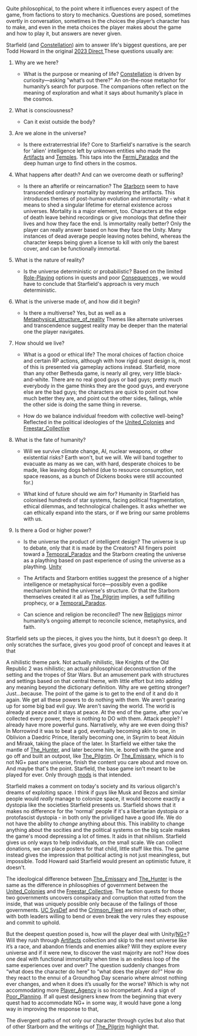 Quite philosophical, to the point where it influences every aspect of the game, from factions to story to mechanics. Questions are posed, sometimes overtly in conversation, sometimes in the choices the player’s character has to make, and even in the meta choices the player makes about the game and how to play it, but answers are never given.

Starfield (and [Constellation](../Main_Quest/Constellation.md)) aim to answer life's biggest questions, are per Todd Howard in the original [2023 Direct ](Research/Marketing.md)
These questions usually are:
1. Why are we here?
	- What is the purpose or meaning of life?
		[Constellation](../Main_Quest/Constellation.md) is driven by curiosity—asking "what’s out there?"  An on-the-nose metaphor for humanity’s search for purpose.
		The companions often reflect on the meaning of exploration and what it says about humanity’s place in the cosmos.
		
2. What is consciousness?
	- Can it exist outside the body?
	
3. Are we alone in the universe?
	- Is there extraterrestrial life?
		Core to Starfield's narrative is the search for 'alien' intelligence left by unknown entities who made the [Artifacts](../Main_Quest/Artifacts.md) and [Temples](../Main_Quest/Temples.md). This taps into the [Fermi_Paradox](Writing/Fermi_Paradox.md) and the deep human urge to find others in the cosmos.
	
4. What happens after death? And can we overcome death or suffering?
	- Is there an afterlife or reincarnation?
		The [Starborn](../Main_Quest/Starborn.md) seem to have transcended ordinary mortality by mastering the artifacts. This introduces themes of post-human evolution and immortality - what it means to shed a singular lifetime for eternal existence across universes.
		Mortality is a major element, too. Characters at the edge of death leave behind recordings or give monologs that define their lives and how they face the end. Is immortality really better? Only the player can really answer based on how they face the Unity.
		Many instances of dead average people leaving notes behind, whereas the character keeps being given a license to kill with only the barest cover, and can be functionally immortal.
		
5. What is the nature of reality?
	- Is the universe deterministic or probabilistic?
		Based on the limited [Role-Playing](../Gameplay_Systems/Role-Playing.md) options in quests and poor [Consequences](Writing/Consequences.md) , we would have to conclude that Starfield's approach is very much deterministic.
		
6. What is the universe made of, and how did it begin?
	- Is there a multiverse?
		Yes, but as well as a [Metaphysical_structure_of_reality](Writing/Metaphysical_structure_of_reality.md) 
		Themes like alternate universes and transcendence suggest reality may be deeper than the material one the player navigates.
		
7. How should we live?
	- What is a good or ethical life?
		The moral choices of faction choice and certain RP actions, although with how rigid quest design is, most of this is presented via gameplay actions instead.
			Starfield, more than any other Bethesda game, is nearly all grey, very little black-and-white. There are no real good guys or bad guys; pretty much everybody in the game thinks they are the good guys, and everyone else are the bad guys; the characters are quick to point out how much better they are, and point out the other sides, failings, while the other side is doing the same thing in reverse.
			
	- How do we balance individual freedom with collective well-being?
		Reflected in the political ideologies of the [United_Colonies](Factions/United_Colonies.md) and [Freestar_Collective](Factions/Freestar_Collective.md)
		
8. What is the fate of humanity?
	- Will we survive climate change, AI, nuclear weapons, or other existential risks?
		Earth won't, but we will. We will band together to evacuate as many as we can, with hard, desperate choices to be made, like leaving dogs behind (due to resource consumption, not space reasons, as a bunch of Dickens books were still accounted for.)
		
	- What kind of future should we aim for?
		Humanity in Starfield has colonised hundreds of star systems, facing political fragmentation, ethical dilemmas, and technological challenges. It asks whether we can ethically expand into the stars, or if we bring our same problems with us.
		
9. Is there a God or higher power?
	- Is the universe the product of intelligent design?
		The universe is up to debate, only that it is made by the Creators? All fingers point toward a [Temporal_Paradox](Writing/Temporal_Paradox.md) and the Starborn creating the universe as a plaything based on past experience of using the universe as a plaything. [Unity](../Main_Quest/Unity.md)
		
	- The Artifacts and Starborn entities suggest the presence of a higher intelligence or metaphysical force—possibly even a godlike mechanism behind the universe's structure. Or that the Starborn themselves created it all as [The_Pilgrim](../Main_Quest/The_Pilgrim.md) implies, a self fulfilling prophecy, or a [Temporal_Paradox](Writing/Temporal_Paradox.md).
	
	- Can science and religion be reconciled?
		The new [Religion](Writing/Religion.md)s mirror humanity’s ongoing attempt to reconcile science, metaphysics, and faith.

Starfield sets up the pieces, it gives you the hints, but it doesn't go deep. It only scratches the surface, gives you good proof of concept and leaves it at that

A nihilistic theme park. Not actually nihilistic, like Knights of the Old Republic 2 was nihilistic; an actual philosophical deconstruction of the setting and the tropes of Star Wars. But an amusement park with structures and settings based on that central theme, with little effort but into adding any meaning beyond the dictionary definition.
	Why are we getting stronger? Just...because. The point of the game is to get to the end of it and do it again. We get all these powers to do nothing with them. We aren't gearing up for some big bad evil guy. We aren't saving the world. The world is already at peace and it stays at peace. At the end of the game, after you've collected every power, there is nothing to DO with them. Attack people? I already have more powerful guns. Narratively, why are we even doing this?
		In Morrowind it was to beat a god, eventually becoming akin to one, in Oblivion a Daedric Prince, literally becoming one, in Skyrim to beat Alduin and Miraak, taking the place of the later.
			In Starfield we either take the mantle of [The_Hunter](../Main_Quest/The_Hunter.md), and later become him, ie. bored with the game and go off and built an outpost, like [The_Pilgrim](../Main_Quest/The_Pilgrim.md). Or [The_Emissary](../Main_Quest/The_Emissary.md), which is to not NG+ past one universe, finish the content you care about and move on. And maybe that's the point. Starfield, the base game isn't meant to be played for ever. Only through [mods](Development/Reliance_on_Mods.md) is that intended.

Starfield makes a comment on today's society and its various oligarch's dreams of exploiting space. I think if guys like Musk and Bezos and similar people would _really_ manage to colonize space, it would become exactly a dystopia like the societies Starfield presents us. Starfield shows that it makes no difference for the 'normal' people if it's a libertarian dystopia or a protofascist dystopia - in both only the priviliged have a good life.
We do not have the ability to _change_ anything about this. 
	This inability to change anything about the socities and the political systems on the big scale makes the game's mood depressing a lot of times. It aids in that nihilism.
		Starfield gives us only ways to help individuals, on the small scale. We can collect donations, we can place posters for that child, little stuff like this.
			The game instead gives the impression that political acting is not just meaningless, but impossible. Todd Howard said Starfield would present an optimistic future, it doesn't.

The ideological difference between [The_Emissary](../Main_Quest/The_Emissary.md) and [The_Hunter](../Main_Quest/The_Hunter.md) is the same as the difference in philosophies of government between the [United_Colonies](Factions/United_Colonies.md) and the [Freestar_Collective](Factions/Freestar_Collective.md). The faction quests for those two governments uncovers conspiracy and corruption that rotted from the inside, that was uniquely possible only because of the failings of those governments. 
[UC SysDef](UC%20SysDef) and the [Crimson_Fleet](Factions/Crimson_Fleet.md) are mirrors of each other, with both leaders willing to bend or even break the very rules they espouse and commit to uphold.

But the deepest question posed is, how will the player deal with Unity/[NG+](../Gameplay_Systems/NG+.md)? Will they rush through [Artifacts](../Main_Quest/Artifacts.md) collection and skip to the next universe like it’s a race, and abandon friends and enemies alike? Will they explore every universe and if it were new, to discover the vast majority are not? How does one deal with functional immortality when time is an endless loop of the same experiences over and over? The question suddenly changes from “what does the character do here” to “what does the player do?" How do they react to the ennui of a Groundhog Day scenario where almost nothing ever changes, and when it does it’s usually for the worse?
	Which is why not accommodating more [Player_Agency](Writing/Player_Agency.md) is so incompetant. And a sign of [Poor_Planning](Development/Poor_Planning.md). If all quest designers knew from the beginning that every quest had to accommodate NG+ in some way, it would have gone a long way in improving the response to that,

The divergent paths of not only our character through cycles but also that of other Starborn and the writings of [The_Pilgrim](../Main_Quest/The_Pilgrim.md) highlight that.


